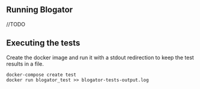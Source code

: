 ## Running Blogator

//TODO

## Executing the tests

Create the docker image and run it with a stdout redirection to keep the test results in a file.

```
docker-compose create test
docker run blogator_test >> blogator-tests-output.log
```